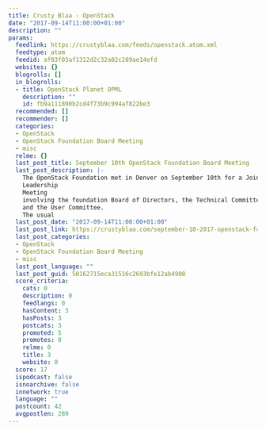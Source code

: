 ```yaml
---
title: Crusty Blaa - OpenStack
date: "2017-09-14T11:00:00+01:00"
description: ""
params:
  feedlink: https://crustyblaa.com/feeds/openstack.atom.xml
  feedtype: atom
  feedid: af03f03af1312d2c32a02c289ae14efd
  websites: {}
  blogrolls: []
  in_blogrolls:
  - title: OpenStack Planet OPML
    description: ""
    id: fb9a111890b2cd4f73b9c994af822be3
  recommended: []
  recommender: []
  categories:
  - OpenStack
  - OpenStack Foundation Board Meeting
  - misc
  relme: {}
  last_post_title: September 10th OpenStack Foundation Board Meeting
  last_post_description: |-
    The OpenStack Foundation met in Denver on September 10th for a Joint
    Leadership
    Meeting
    involving the foundation Board of Directors, the Technical Committee,
    and the User Committee.
    The usual
  last_post_date: "2017-09-14T11:00:00+01:00"
  last_post_link: https://crustyblaa.com/september-10-2017-openstack-foundation-board-meeting.html
  last_post_categories:
  - OpenStack
  - OpenStack Foundation Board Meeting
  - misc
  last_post_language: ""
  last_post_guid: 50162715eca31516c2693bfe12ab4908
  score_criteria:
    cats: 0
    description: 0
    feedlangs: 0
    hasContent: 3
    hasPosts: 3
    postcats: 3
    promoted: 5
    promotes: 0
    relme: 0
    title: 3
    website: 0
  score: 17
  ispodcast: false
  isnoarchive: false
  innetwork: true
  language: ""
  postcount: 42
  avgpostlen: 289
---
```

